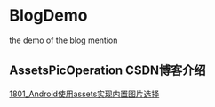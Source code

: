 # BlogDemo
the demo of the blog mention

## AssetsPicOperation CSDN博客介绍
[1801_Android使用assets实现内置图片选择](http://blog.csdn.net/u013564742/article/details/78974998)
